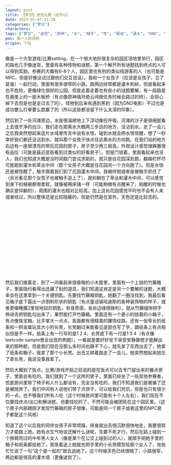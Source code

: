 ```yaml
---
layout: post
title: 【梦记】迷宫比赛（还可以）
date: 2023-05-07 11:30
categories: ["梦记"]
characters: 
tags: ["梦记", "迷宫", "原神", "水", "触手", "性", "解谜", "通关", "DND", "普通故事"]
pov: 第一人称视角
origin: 个站
---
```


像是一个大型游戏/比赛setting，在一个很大地形很复杂的园区场地里举行，园区的路也几乎像迷宫，里面有各种怪物和谜题，第一个解开所有谜题找到终点的人可以得到奖励，参赛的大概有6-8个人，园区里也有别的类似纯游客的人（也可能是NPC，但是好像没试过跟他们交互说话）。我和一个女孩子（应该是女孩子，忘了是谁）一起行动，里面有很多很窄的小路，路两边经常都是灌木和树，但是看起来也不危险，更像绿化很好的公园。但是走着走着也有些小的谜题要解，有一段路是在悬崖上的一座木板桥（有点像原神璃月绝云间做任务时候会路过的桥），会担心掉下去但是也是走过去了的），怪物到后来有遇到黑豹（因为DND电影）不过也是成功要么打晕要么跑赢了的（所以这些都没留下什么太深的印象）。

然后到了一处河滩旁边，水是很温顺地上下浮动像在呼吸，河滩的沙子是很细腻看上去很干净的白沙，我们走在距离水大概两三步远的地方，没沾到水。走了一会儿之后我突然想起来这片水域里传言中说有水怪，碰到水就会把水怪惊醒，想了一秒幸好我们都还没沾到水，就叫那个女孩子快点往远离水的方向跑。在我们站的地方右边有一座很漂亮的带后花园的房子，房子至少两三层高，外观设计感觉很典雅很有品位（可能是最近逛街看到过类似的好看房子）。但是门锁着，里面看起来也没人，我们也知道大概是没时间敲门尝试求助的，就只是往花园深处跑，翻越栏杆尽可能跑到灌木和草丛中间（那个女孩子大概是往花园另一个方向跑了）。但是水怪还是被惊醒了，触手跟着我们到了花园灌木中间，我被绊倒或者是被触手抓住了（余光看见那个女孩子也被触手追上了），就仰躺在了草丛和灌木中间，可以感觉到身下的植被都很柔软，就像被褥床铺一样（可能稍微有点醒来了，刚醒的时候也确实是仰躺的），周围的灌木也相对比较高，加上这处花园感觉平时也不会有人来或者经过，所以整体还是比较隐蔽的，但是仍然是在室外，天色还是比较亮的。

<p style="color: #0000; text-indent: 2em">触手很粗，皮肤看上去很粗糙很丑有些斑纹（突然意识到这可能是因为星战6脑过贾巴触手x slave Leia），至少有两三根，其中有些是把我固定住让我手脚都保持了张开的姿势，一根脱了我的衣服和外裤，在我的短裤外面试探，我知道是很明显的想要上我的意思但是仍然在意思意思地等我的同意，但是如果不同意的话不会放我们走，所以只能同意。我就自己把短裤往下褪了一点，注意到还垫着卫生巾（最近确实在来例假），就在想不知道触手对这个会有什么感觉，以及幸好现在是在例假所以不管怎么搞都不会怀的，也在想这么粗的触手进去以后是不是就会把我下面搞成那么大一个洞了。然后触手就试探着进去了很浅的一点，尖端就沾了点血污，触手就很快地伸出来了好像试图在沙或者什么东西上把血擦干净，然后再进来，又沾到血，再擦，我就知道了触手不喜欢血，所以就这么试了两次就放过我走了，我又一次庆幸被例假救了，不敢想那个同伴女孩子被怎么样地上了。</p>

然后我们接着走，到了一间看起来很昏暗的小木屋里，里面有一个上锁的竹藤箱子，里面隐约看得出还藏了别的道具，我们知道这肯定是另一个要解的谜题，大概率会在这里拿到一个关键钥匙。先要找竹藤箱钥匙，她翻了一圈没找到，我最后看见箱子底下露出一点倒刺形状的钥匙（有点童话镇哈迪斯的各种装饰物的样子，或者更像睡魔2里锁地狱的钥匙，有骨质感，各处边缘很锋利），就从竹藤缝隙把手伸进去把钥匙勾出来了，果然能打开竹藤箱。里面还有一个更小的锁着的小箱子，有点像珠宝箱，比手掌大一点点，各面都有很精美的雕饰纹路，还有一张窄长的纸条和一把金属玩具大小的长凳，长凳翻过来能看见底部也写了字，跟纸条上有点相似但是不一样。纸条上有一行写的是1 2 4，长凳底下有一行是1 3 4（有点像leetcode sample里会出现的例题），一看就是要好好坐下来安安静静想才能解出来的那种题，但是我们现在没那么多时间也静不下心，就先拿了东西出去了，她拿了纸条和箱子，我拿了那个小长凳。出去又顺着路走了一会儿，她突然想起来她忘了拿长凳，我说没事我拿了。

然后大概到了饭点，比赛/游戏开始之前说的是在饭点可以去专门留出来的餐点房子，里面会有吃的。我们就到了一个这样的房子，里面已经坐了一些其他参赛者，但是房间里除了椅子和人什么都没有，完全没有吃的，我们不知道我们是被骗了还是被抛弃了。我们中间有人说他们带了点饼干，可以给我们充饥，但是也只有很少的一点，也不够我们所有人吃（这个时候房间里可能有十个人左右），我们现在不仅要找终点/出口和解谜题，也要找吃的了，不然可能会被困死在这个园区里。（这个房子内部跟刚才发现竹藤箱的房子很像，可能是同一个房子或者这里的NPC房子都是这个风格）

知道了这个以后我的同伴女孩子非常烦躁，转身就出去很沉默很快地走，我要很努力才能跟上她。她有点生气地说还解什么谜呢，先要不死才行，然后在路上碰到一个擦肩而过的中年黑人女人（像是某个在公交上碰到过的人），就顺手把她手里的箱子和纸条都给她了，我急着追上她就也把手里的小长凳模型给那个女人了，匆匆忙忙说了一句“这个是一起的”就去追她了。这个时候天色已经很暗了，小路很窄，两边都是很高的灌木墙（更像迷宫了）。
